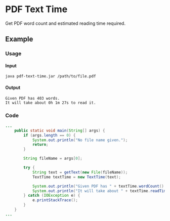# PDF Text Time
Get PDF word count and estimated reading time required.

## Example

### Usage

#### Input
```
java pdf-text-time.jar /path/to/file.pdf
```

#### Output
```
Given PDF has 403 words.
It will take about 0h 1m 27s to read it.
```

### Code
```java
...
    public static void main(String[] args) {
        if (args.length == 0) {
            System.out.println("No file name given.");
            return;
        }

        String fileName = args[0];

        try {
            String text = getText(new File(fileName));
            TextTime textTime = new TextTime(text);

            System.out.println("Given PDF has " + textTime.wordCount() + " words.");
            System.out.println("It will take about " + textTime.readTimeHuman(TimeType.FULL) + " to read it.");
        } catch (IOException e) {
            e.printStackTrace();
        }
    }
...
```
